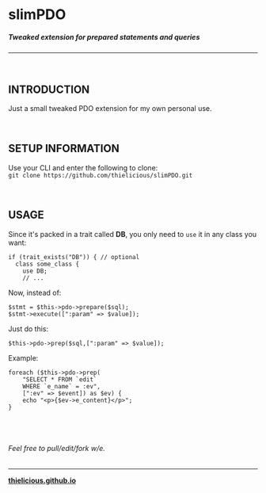 # slimPDO
##### Tweaked extension for prepared statements and queries
---

<br>

## INTRODUCTION

Just a small tweaked PDO extension for my own personal use.

<br>

## SETUP INFORMATION

Use your CLI and enter the following to clone:<br>
`git clone https://github.com/thielicious/slimPDO.git`

<br>

## USAGE

Since it's packed in a trait called **DB**, you only need to `use` it in any class you want:
```
if (trait_exists("DB")) { // optional
  class some_class {
    use DB;
    // ...
```
Now, instead of:
```
$stmt = $this->pdo->prepare($sql);
$stmt->execute([":param" => $value]);
```
Just do this:
```
$this->pdo->prep($sql,[":param" => $value]);
```
Example:
```
foreach ($this->pdo->prep(
	"SELECT * FROM `edit` 
	WHERE `e_name` = :ev",
	[":ev" => $event]) as $ev) {
	echo "<p>{$ev->e_content}</p>";
}
```

<br>
<br>

###### Feel free to pull/edit/fork w/e.

---
**[thielicious.github.io](http://thielicious.github.io)**
